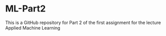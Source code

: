 # ML-Part2
This is a GitHub repository for Part 2 of the first assignment for the lecture Applied Machine Learning
